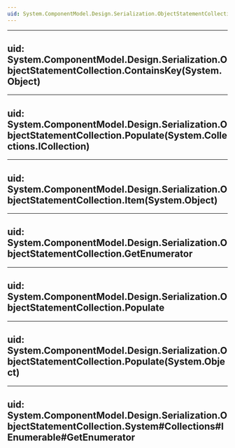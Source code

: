```yaml
---
uid: System.ComponentModel.Design.Serialization.ObjectStatementCollection
---
```


---
uid: System.ComponentModel.Design.Serialization.ObjectStatementCollection.ContainsKey(System.Object)
---

---
uid: System.ComponentModel.Design.Serialization.ObjectStatementCollection.Populate(System.Collections.ICollection)
---

---
uid: System.ComponentModel.Design.Serialization.ObjectStatementCollection.Item(System.Object)
---

---
uid: System.ComponentModel.Design.Serialization.ObjectStatementCollection.GetEnumerator
---

---
uid: System.ComponentModel.Design.Serialization.ObjectStatementCollection.Populate
---

---
uid: System.ComponentModel.Design.Serialization.ObjectStatementCollection.Populate(System.Object)
---

---
uid: System.ComponentModel.Design.Serialization.ObjectStatementCollection.System#Collections#IEnumerable#GetEnumerator
---
